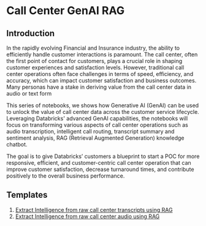 # Call Center GenAI RAG

## Introduction

In the rapidly evolving Financial and Insurance industry, the ability to efficiently handle customer interactions is paramount. The call center, often the first point of contact for customers, plays a crucial role in shaping customer experiences and satisfaction levels. However, traditional call center operations often face challenges in terms of speed, efficiency, and accuracy, which can impact customer satisfaction and business outcomes. Many personas have a stake in deriving value from the call center data in audio or text form

This series of notebooks, we shows how Generative AI (GenAI) can be used to unlock the value of call center data across the customer service lifecycle. Leveraging Databricks' advanced GenAI capabilities, the notebooks will focus on transforming various aspects of call center operations such as audio transcription, intelligent call routing, transcript summary and sentiment analysis, RAG (Retrieval Augmented Generation) knowledge chatbot.

The goal is to give Databricks’ customers a blueprint to start a POC for more responsive, efficient, and customer-centric call center operation that can improve customer satisfaction, decrease turnaround times, and contribute positively to the overall business performance.


## Templates

1. [Extract Intelligence from raw call center transcripts using RAG](./transcripts_summarization_rag_chatbot/)
2. [Extract Intelligence from raw call center audio using RAG](./audio_transcription_summariztion_rag_chatbot/)